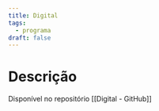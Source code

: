 ```yaml
---
title: Digital
tags:
  - programa
draft: false
---
```

# Descrição



Disponível no repositório [[Digital - GitHub]]

